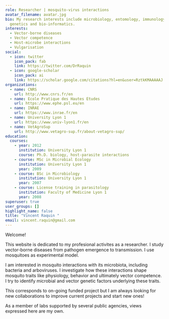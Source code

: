 ```yaml
---
role: Researcher | mosquito-virus interactions
avatar_filename: avatar.jpg
bio: My research interests include microbiology, entomology, immunology,
  genetics and bio-informatics.
interests:
  - Vector-borne diseases
  - Vector competence
  - Host-microbe interactions
  - Vulgarisation
social:
  - icon: twitter
    icon_pack: fab
    link: https://twitter.com/DrRaquin
  - icon: google-scholar
    icon_pack: ai
    link: https://scholar.google.com/citations?hl=en&user=RztkKMAAAAAJ
organizations:
  - name: CNRS
    url: http://www.cnrs.fr/en
  - name: Ecole Pratique des Hautes Etudes
    url: https://www.ephe.psl.eu/en
  - name: INRAE
    url: https://www.inrae.fr/en
  - name: University Lyon 1
    url: https://www.univ-lyon1.fr/en
  - name: VetAgroSup
    url: http://www.vetagro-sup.fr/about-vetagro-sup/
education:
  courses:
    - year: 2012
      institution: University Lyon 1
      course: Ph.D. biology, host-parasite interactions
    - course: MSc in Microbial Ecology
      institution: University Lyon 1
      year: 2009
    - course: BSc in Microbiology
      institution: University Lyon 1
      year: 2007
    - course: License training in parasitology
      institution: Faculty of Medicine Lyon 1
      year: 2008
superuser: true
user_groups: []
highlight_name: false
title: "Vincent Raquin "
email: vincent.raquin@gmail.com
---
```

Welcome!

This website is dedicated to my profesional activites as a researcher. I study vector-borne diseases from pathogen emergence to transmission. I use mosquitoes as experimental model.

I am interested in mosquito interactions with its microbiota, including bacteria and arboviruses. I investigate how these interactions shape mosquito traits like physiology, behavior and ultimately vector competence. I try to identify microbial and vector genetic factors underlying these traits.

This corresponds to on-going funded project but I am always looking for new collaborations to improve current projects and start new ones! 

As a member of labs supported by several public agencies, views expressed here are my own.